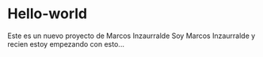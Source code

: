 # Hello-world
Este es un nuevo proyecto de Marcos Inzaurralde
Soy Marcos Inzaurralde y recien estoy empezando con esto...
